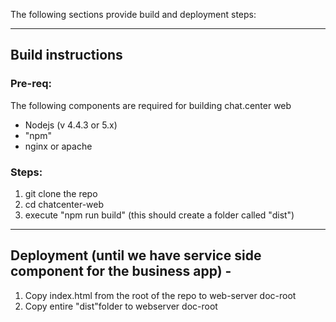 The following sections provide build and deployment steps:

------
## Build instructions

### Pre-req:

The following components are required for building chat.center web
+ Nodejs (v 4.4.3 or 5.x)
+ "npm"
+ nginx or apache

### Steps:
1. git clone the repo
2. cd chatcenter-web
3. execute "npm run build" (this should create a folder called "dist")

------
## Deployment (until we have service side component for the business app) -
1. Copy index.html from the root of the repo to web-server doc-root
2. Copy entire "dist"folder to webserver doc-root
